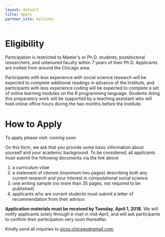 ```yaml
---
layout: default
title: Apply
partner_site: helsinki
---
```


# Eligibility

Participation is restricted to Master's or Ph.D. students, postdoctoral researchers, and untenured faculty within 7 years of their Ph.D. Applicants are invited from around the Chicago area.

Participants with less experience with social science research will be expected to complete additional readings in advance of the Institute, and participants with less experience coding will be expected to complete a set of online learning modules on the R programming language.  Students doing this preparatory work will be supported by a teaching assistant who will hold online office hours during the two months before the Institute.

# How to Apply

To apply please visit: *coming soon*

On this form, we ask that you provide some basic information about yourself and your academic background. To be considered, all applicants must submit the following documents via the link above

1. a curriculum vitae
1. a statement of interest (maximum two pages) describing both any current research and your interest in computational social science
1. one writing sample (no more than 35 pages, not required to be published)
1. applicants who are current students must submit a letter of recommendation from their advisor.

**Application materials must be received by Tuesday, April 1, 2018.**  We will notify applicants solely through e-mail in mid-April, and will ask participants to confirm their participation very soon thereafter. 

Kindly send all inquiries to [sicss.chicago@gmail.com](mailto:sicss.chicago@gmail.com).
